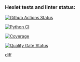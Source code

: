 ### Hexlet tests and linter status:
[![Github Actions Status](https://github.com/HiKris1801/python-project-50/actions/workflows/hexlet-check.yml/badge.svg)](https://github.com/HiKris1801/python-project-50/actions)

[![Python CI](https://github.com/HiKris1801/python-project-50/actions/workflows/build.yml/badge.svg)](https://github.com/HiKris1801/python-project-50/actions/workflows/build.yml)


[![Coverage](https://sonarcloud.io/api/project_badges/measure?project=HiKris1801_python-project-50&metric=coverage)](https://sonarcloud.io/summary/new_code?id=HiKris1801_python-project-50)

[![Quality Gate Status](https://sonarcloud.io/api/project_badges/measure?project=HiKris1801_python-project-50&metric=alert_status)](https://sonarcloud.io/summary/new_code?id=HiKris1801_python-project-50)

[diff](https://asciinema.org/a/JOOwftQoLpgxePwav7tQv4agO)
